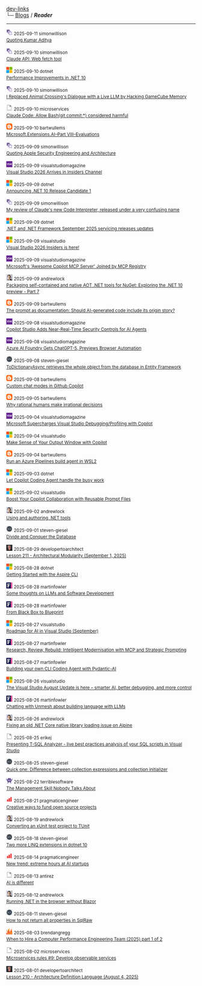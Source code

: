 
[dev-links](../README.md#content)  
└─ [Blogs](../README.md#blogs) / ***Reader***  

* * *

![icon](../favicons/simonwillison.png) <small>2025-09-11 simonwillison</small>  
<small>[Quoting Kumar Aditya](https://simonwillison.net/2025/Sep/11/kumar-aditya/#atom-everything)</small>

![icon](../favicons/simonwillison.png) <small>2025-09-10 simonwillison</small>  
<small>[Claude API: Web fetch tool](https://simonwillison.net/2025/Sep/10/claude-web-fetch-tool/#atom-everything)</small>

![icon](../favicons/microsoft.png) <small>2025-09-10 dotnet</small>  
<small>[Performance Improvements in .NET 10](https://devblogs.microsoft.com/dotnet/performance-improvements-in-net-10/)</small>

![icon](../favicons/simonwillison.png) <small>2025-09-10 simonwillison</small>  
<small>[I Replaced Animal Crossing's Dialogue with a Live LLM by Hacking GameCube Memory](https://simonwillison.net/2025/Sep/10/animal-crossing-llm/#atom-everything)</small>

![icon](../favicons/blank.png) <small>2025-09-10 microservices</small>  
<small>[Claude Code: Allow Bash(git commit:\*) considered harmful](http://microservices.io//post/genaidevelopment/2025/09/10/allow-git-commit-considered-harmful.html)</small>

![icon](../favicons/blogspot.png) <small>2025-09-10 bartwullems</small>  
<small>[Microsoft.Extensions.AI–Part VIII–Evaluations](https://bartwullems.blogspot.com/2025/09/microsoftextensionsaipart.html)</small>

![icon](../favicons/simonwillison.png) <small>2025-09-09 simonwillison</small>  
<small>[Quoting Apple Security Engineering and Architecture](https://simonwillison.net/2025/Sep/9/memory-integrity-enforcement/#atom-everything)</small>

![icon](../favicons/visualstudiomagazine.png) <small>2025-09-09 visualstudiomagazine</small>  
<small>[Visual Studio 2026 Arrives in Insiders Channel](https://visualstudiomagazine.com/Articles/2025/09/09/Visual-Studio-2026-Arrives-in-Insiders-Channel.aspx)</small>

![icon](../favicons/microsoft.png) <small>2025-09-09 dotnet</small>  
<small>[Announcing .NET 10 Release Candidate 1](https://devblogs.microsoft.com/dotnet/dotnet-10-rc-1/)</small>

![icon](../favicons/simonwillison.png) <small>2025-09-09 simonwillison</small>  
<small>[My review of Claude's new Code Interpreter, released under a very confusing name](https://simonwillison.net/2025/Sep/9/claude-code-interpreter/#atom-everything)</small>

![icon](../favicons/microsoft.png) <small>2025-09-09 dotnet</small>  
<small>[.NET and .NET Framework September 2025 servicing releases updates](https://devblogs.microsoft.com/dotnet/dotnet-and-dotnet-framework-september-2025-servicing-updates/)</small>

![icon](../favicons/microsoft.png) <small>2025-09-09 visualstudio</small>  
<small>[Visual Studio 2026 Insiders is here!](https://devblogs.microsoft.com/visualstudio/visual-studio-2026-insiders-is-here/)</small>

![icon](../favicons/visualstudiomagazine.png) <small>2025-09-09 visualstudiomagazine</small>  
<small>[Microsoft's 'Awesome Copilot MCP Server' Joined by MCP Registry](https://visualstudiomagazine.com/Articles/2025/09/09/Microsofts-Awesome-Copilot-MCP-Server-Joined-by-MCP-Registry.aspx)</small>

![icon](../favicons/andrewlock.png) <small>2025-09-09 andrewlock</small>  
<small>[Packaging self-contained and native AOT .NET tools for NuGet: Exploring the .NET 10 preview - Part 7](https://andrewlock.net/exploring-dotnet-10-preview-features-7-packaging-self-contained-and-native-aot-dotnet-tools-for-nuget/)</small>

![icon](../favicons/blogspot.png) <small>2025-09-09 bartwullems</small>  
<small>[The prompt as documentation: Should AI-generated code include its origin story?](https://bartwullems.blogspot.com/2025/09/the-prompt-as-documentation-should-ai.html)</small>

![icon](../favicons/visualstudiomagazine.png) <small>2025-09-08 visualstudiomagazine</small>  
<small>[Copilot Studio Adds Near-Real-Time Security Controls for AI Agents](https://visualstudiomagazine.com/Articles/2025/09/08/Copilot-Studio-Adds-Near-Real-Time-Security-Controls-for-AI-Agents.aspx)</small>

![icon](../favicons/visualstudiomagazine.png) <small>2025-09-08 visualstudiomagazine</small>  
<small>[Azure AI Foundry Gets ChatGPT-5, Previews Browser Automation](https://visualstudiomagazine.com/Articles/2025/09/08/Azure-AI-Foundry-Gets-ChatGPT-5-Previews-Browser-Automation.aspx)</small>

![icon](../favicons/steven-giesel.png) <small>2025-09-08 steven-giesel</small>  
<small>[ToDictionaryAsync retrieves the whole object from the database in Entity Framework](https://steven-giesel.com/blogPost/1af57355-7978-40e6-a0f1-3d0ba2c6e1bc)</small>

![icon](../favicons/blogspot.png) <small>2025-09-08 bartwullems</small>  
<small>[Custom chat modes in Github Copilot](https://bartwullems.blogspot.com/2025/09/custom-chat-modes-in-github-copilot.html)</small>

![icon](../favicons/blogspot.png) <small>2025-09-05 bartwullems</small>  
<small>[Why rational humans make irrational decisions](https://bartwullems.blogspot.com/2025/09/why-rational-humans-make-irrational.html)</small>

![icon](../favicons/visualstudiomagazine.png) <small>2025-09-04 visualstudiomagazine</small>  
<small>[Microsoft Supercharges Visual Studio Debugging/Profiling with Copilot](https://visualstudiomagazine.com/Articles/2025/09/04/Microsoft-Supercharges-Visual-Studio-Debugging-Profiling-with-AI-Powered-Copilot-Features.aspx)</small>

![icon](../favicons/microsoft.png) <small>2025-09-04 visualstudio</small>  
<small>[Make Sense of Your Output Window with Copilot](https://devblogs.microsoft.com/visualstudio/make-sense-of-your-output-window-with-copilot/)</small>

![icon](../favicons/blogspot.png) <small>2025-09-04 bartwullems</small>  
<small>[Run an Azure Pipelines build agent in WSL2](https://bartwullems.blogspot.com/2025/09/run-azure-pipelines-build-agent-in-wsl2.html)</small>

![icon](../favicons/microsoft.png) <small>2025-09-03 dotnet</small>  
<small>[Let Copilot Coding Agent handle the busy work](https://devblogs.microsoft.com/dotnet/copilot-coding-agent-dotnet/)</small>

![icon](../favicons/microsoft.png) <small>2025-09-02 visualstudio</small>  
<small>[Boost Your Copilot Collaboration with Reusable Prompt Files](https://devblogs.microsoft.com/visualstudio/boost-your-copilot-collaboration-with-reusable-prompt-files/)</small>

![icon](../favicons/andrewlock.png) <small>2025-09-02 andrewlock</small>  
<small>[Using and authoring .NET tools](https://andrewlock.net/using-and-authoring-dotnet-tools/)</small>

![icon](../favicons/steven-giesel.png) <small>2025-09-01 steven-giesel</small>  
<small>[Divide and Conquer the Database](https://steven-giesel.com/blogPost/c0562c02-9073-46f2-8f66-00e4ebd7c9e3)</small>

![icon](../favicons/developertoarchitect.png) <small>2025-08-29 developertoarchitect</small>  
<small>[Lesson 211 - Architectural Modularity (September 1, 2025)](http://www.developertoarchitect.com/lessons/lesson211.html)</small>

![icon](../favicons/microsoft.png) <small>2025-08-28 dotnet</small>  
<small>[Getting Started with the Aspire CLI](https://devblogs.microsoft.com/dotnet/getting-started-with-the-aspire-cli/)</small>

![icon](../favicons/martinfowler.png) <small>2025-08-28 martinfowler</small>  
<small>[Some thoughts on LLMs and Software Development](https://martinfowler.com/articles/202508-ai-thoughts.html)</small>

![icon](../favicons/martinfowler.png) <small>2025-08-28 martinfowler</small>  
<small>[From Black Box to Blueprint](https://martinfowler.com/articles/black-box-to-blueprint.html)</small>

![icon](../favicons/microsoft.png) <small>2025-08-27 visualstudio</small>  
<small>[Roadmap for AI in Visual Studio (September)](https://devblogs.microsoft.com/visualstudio/roadmap-for-ai-in-visual-studio-september/)</small>

![icon](../favicons/martinfowler.png) <small>2025-08-27 martinfowler</small>  
<small>[Research, Review, Rebuild: Intelligent Modernisation with MCP and Strategic Prompting](https://martinfowler.com/articles/research-review-rebuild.html)</small>

![icon](../favicons/martinfowler.png) <small>2025-08-27 martinfowler</small>  
<small>[Building your own CLI Coding Agent with Pydantic-AI](https://martinfowler.com/articles/build-own-coding-agent.html)</small>

![icon](../favicons/microsoft.png) <small>2025-08-26 visualstudio</small>  
<small>[The Visual Studio August Update is here – smarter AI, better debugging, and more control](https://devblogs.microsoft.com/visualstudio/the-visual-studio-august-update-is-here-smarter-ai-better-debugging-and-more-control/)</small>

![icon](../favicons/martinfowler.png) <small>2025-08-26 martinfowler</small>  
<small>[Chatting with Unmesh about building language with LLMs](https://martinfowler.com/articles/convo-llm-abstractions.html)</small>

![icon](../favicons/andrewlock.png) <small>2025-08-26 andrewlock</small>  
<small>[Fixing an old .NET Core native library loading issue on Alpine](https://andrewlock.net/fixing-an-old-dotnet-core-native-library-loading-issue-on-alpine/)</small>

![icon](../favicons/blank.png) <small>2025-08-25 erikej</small>  
<small>[Presenting T-SQL Analyzer - live best practices analysis of your SQL scripts in Visual Studio](https://erikej.github.io/sql/dacfx/visualstudio/2025/08/25/dacfx-visx-rules.html)</small>

![icon](../favicons/steven-giesel.png) <small>2025-08-25 steven-giesel</small>  
<small>[Quick one: Difference between collection expressions and collection initializer](https://steven-giesel.com/blogPost/fea0b033-ccf5-4197-b62c-ffd8ca6d79c7)</small>

![icon](../favicons/terriblesoftware.png) <small>2025-08-22 terriblesoftware</small>  
<small>[The Management Skill Nobody Talks About](https://terriblesoftware.org/2025/08/22/the-management-skill-nobody-talks-about/)</small>

![icon](../favicons/pragmaticengineer.png) <small>2025-08-21 pragmaticengineer</small>  
<small>[Creative ways to fund open source projects](https://blog.pragmaticengineer.com/creative-ways-to-fund-open-source-projects/)</small>

![icon](../favicons/andrewlock.png) <small>2025-08-19 andrewlock</small>  
<small>[Converting an xUnit test project to TUnit](https://andrewlock.net/converting-an-xunit-project-to-tunit/)</small>

![icon](../favicons/steven-giesel.png) <small>2025-08-18 steven-giesel</small>  
<small>[Two more LINQ extensions in dotnet 10](https://steven-giesel.com/blogPost/5d88d808-03ac-431a-82fa-756b59b38a7d)</small>

![icon](../favicons/pragmaticengineer.png) <small>2025-08-14 pragmaticengineer</small>  
<small>[New trend: extreme hours at AI startups](https://blog.pragmaticengineer.com/new-trend-extreme-hours-at-ai-startups/)</small>

![icon](../favicons/blank.png) <small>2025-08-13 antirez</small>  
<small>[AI is different](http://antirez.com/news/155)</small>

![icon](../favicons/andrewlock.png) <small>2025-08-12 andrewlock</small>  
<small>[Running .NET in the browser without Blazor](https://andrewlock.net/running-dotnet-in-the-browser-without-blazor/)</small>

![icon](../favicons/steven-giesel.png) <small>2025-08-11 steven-giesel</small>  
<small>[How to not return all properties in SqlRaw](https://steven-giesel.com/blogPost/c6bea409-9e49-4915-8529-8a8a8574ba80)</small>

![icon](../favicons/brendangregg.png) <small>2025-08-03 brendangregg</small>  
<small>[When to Hire a Computer Performance Engineering Team (2025) part 1 of 2](http://www.brendangregg.com/blog//2025-08-04/when-to-hire-a-computer-performance-engineering-team-2025-part1.html)</small>

![icon](../favicons/blank.png) <small>2025-08-02 microservices</small>  
<small>[Microservices rules #9: Develop observable services](http://microservices.io//post/architecture/2025/08/02/premium-microservices-rules-9-observable-services.html)</small>

![icon](../favicons/developertoarchitect.png) <small>2025-08-01 developertoarchitect</small>  
<small>[Lesson 210 - Architecture Definition Language (August 4, 2025)](http://www.developertoarchitect.com/lessons/lesson210.html)</small>

